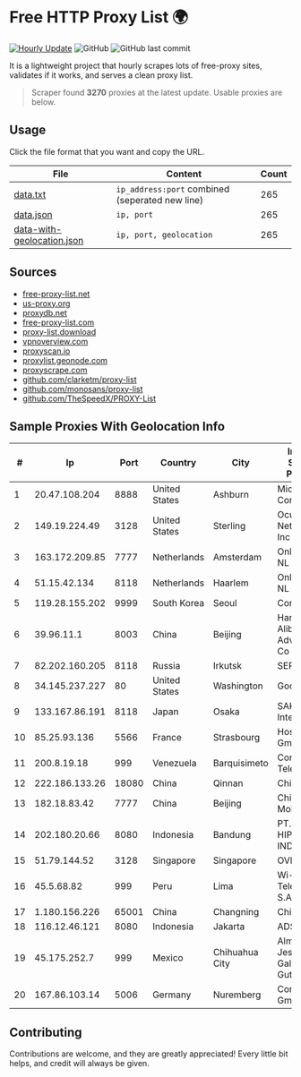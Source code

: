 
# Free HTTP Proxy List 🌍

[![Hourly Update](https://github.com/mertguvencli/http-proxy-list/actions/workflows/main.yml/badge.svg?branch=main)](https://github.com/mertguvencli/http-proxy-list/actions/workflows/main.yml)
![GitHub](https://img.shields.io/github/license/mertguvencli/http-proxy-list)
![GitHub last commit](https://img.shields.io/github/last-commit/mertguvencli/http-proxy-list)

It is a lightweight project that hourly scrapes lots of free-proxy sites, validates if it works, and serves a clean proxy list.


> Scraper found **3270** proxies at the latest update. Usable proxies are below.

## Usage

Click the file format that you want and copy the URL.


|File|Content|Count|
|----|-------|-----|
|[data.txt](https://raw.githubusercontent.com/mertguvencli/http-proxy-list/main/proxy-list/data.txt)|`ip_address:port` combined (seperated new line)|265|
|[data.json](https://raw.githubusercontent.com/mertguvencli/http-proxy-list/main/proxy-list/data.json)|`ip, port`|265|
|[data-with-geolocation.json](https://raw.githubusercontent.com/mertguvencli/http-proxy-list/main/proxy-list/data-with-geolocation.json)|`ip, port, geolocation`|265|

## Sources

* [free-proxy-list.net](https://free-proxy-list.net)
* [us-proxy.org](https://www.us-proxy.org)
* [proxydb.net](http://proxydb.net)
* [free-proxy-list.com](https://free-proxy-list.com/?page=&port=&type%5B%5D=http&type%5B%5D=https&up_time=0&search=Search)
* [proxy-list.download](https://www.proxy-list.download/HTTP)
* [vpnoverview.com](https://vpnoverview.com/privacy/anonymous-browsing/free-proxy-servers)
* [proxyscan.io](https://www.proxyscan.io)
* [proxylist.geonode.com](https://proxylist.geonode.com/api/proxy-list?limit=300&page=1&sort_by=lastChecked&sort_type=desc&protocols=http,https)
* [proxyscrape.com](https://api.proxyscrape.com/v2/?request=displayproxies&protocol=http&timeout=10000&country=all&ssl=all&anonymity=all)
* [github.com/clarketm/proxy-list](https://raw.githubusercontent.com/clarketm/proxy-list/master/proxy-list-raw.txt)
* [github.com/monosans/proxy-list](https://raw.githubusercontent.com/monosans/proxy-list/main/proxies/http.txt)
* [github.com/TheSpeedX/PROXY-List](https://raw.githubusercontent.com/TheSpeedX/PROXY-List/master/http.txt)


## Sample Proxies With Geolocation Info

|#|Ip|Port|Country|City|Internet Service Provider|
|-|--|----|-------|----|-------------------------|
|1|20.47.108.204|8888|United States|Ashburn|Microsoft Corporation|
|2|149.19.224.49|3128|United States|Sterling|Oculus Networks Inc|
|3|163.172.209.85|7777|Netherlands|Amsterdam|Online SAS NL|
|4|51.15.42.134|8118|Netherlands|Haarlem|Online SAS NL|
|5|119.28.155.202|9999|South Korea|Seoul|ComsenzNet|
|6|39.96.11.1|8003|China|Beijing|Hangzhou Alibaba Advertising Co|
|7|82.202.160.205|8118|Russia|Irkutsk|SERVER|
|8|34.145.237.227|80|United States|Washington|Google LLC|
|9|133.167.86.191|8118|Japan|Osaka|SAKURA Internet Inc.|
|10|85.25.93.136|5566|France|Strasbourg|Host Europe GmbH|
|11|200.8.19.18|999|Venezuela|Barquisimeto|Corporación Telemic C.A.|
|12|222.186.133.26|18080|China|Qinnan|Chinanet|
|13|182.18.83.42|7777|China|Beijing|China Mobile|
|14|202.180.20.66|8080|Indonesia|Bandung|PT. HIPERNET INDODATA|
|15|51.79.144.52|3128|Singapore|Singapore|OVH SAS|
|16|45.5.68.82|999|Peru|Lima|Wi-net Telecom S.A.C.|
|17|1.180.156.226|65001|China|Changning|Chinanet|
|18|116.12.46.121|8080|Indonesia|Jakarta|ADSNET|
|19|45.175.252.7|999|Mexico|Chihuahua City|Alma Jessica Gallegos Gutierrez|
|20|167.86.103.14|5006|Germany|Nuremberg|Contabo GmbH|



## Contributing

Contributions are welcome, and they are greatly appreciated! Every
little bit helps, and credit will always be given.

